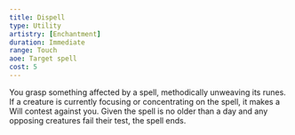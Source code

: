 ```yaml
---
title: Dispell
type: Utility
artistry: [Enchantment]
duration: Immediate
range: Touch
aoe: Target spell
cost: 5
---
```

You grasp something affected by a spell, methodically unweaving its runes. If a creature is currently focusing or concentrating on the spell, it makes a Will contest against you. Given the spell is no older than a day and any opposing creatures fail their test, the spell ends.
